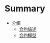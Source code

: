 # Summary

- [介绍](./introduction.md)
    - [合约综述](./contracts/overview.md)
    - [合约模型](./contracts/model.md)
